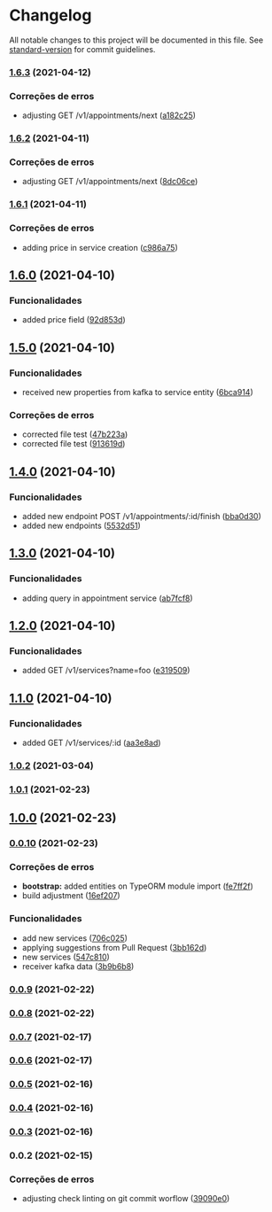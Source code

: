 # Changelog

All notable changes to this project will be documented in this file. See [standard-version](https://github.com/conventional-changelog/standard-version) for commit guidelines.

### [1.6.3](https://github.com/wnqueiroz/fiap-startup-one-ms-appointment/compare/1.6.2...1.6.3) (2021-04-12)


### Correções de erros

* adjusting GET /v1/appointments/next ([a182c25](https://github.com/wnqueiroz/fiap-startup-one-ms-appointment/commit/a182c25fd9bd5b4030868a42c29ac45b394a6014))

### [1.6.2](https://github.com/wnqueiroz/fiap-startup-one-ms-appointment/compare/1.6.1...1.6.2) (2021-04-11)


### Correções de erros

* adjusting GET /v1/appointments/next ([8dc06ce](https://github.com/wnqueiroz/fiap-startup-one-ms-appointment/commit/8dc06ce7d42ef0940c3d7a2fa1d0cceca6539854))

### [1.6.1](https://github.com/wnqueiroz/fiap-startup-one-ms-appointment/compare/1.6.0...1.6.1) (2021-04-11)


### Correções de erros

* adding price in service creation ([c986a75](https://github.com/wnqueiroz/fiap-startup-one-ms-appointment/commit/c986a75dec1e7fb880eadaf95525a6103a741822))

## [1.6.0](https://github.com/wnqueiroz/fiap-startup-one-ms-appointment/compare/1.5.0...1.6.0) (2021-04-10)


### Funcionalidades

* added price field ([92d853d](https://github.com/wnqueiroz/fiap-startup-one-ms-appointment/commit/92d853dc9552a3e4c9bb40198c30060e31f450c2))

## [1.5.0](https://github.com/wnqueiroz/fiap-startup-one-ms-appointment/compare/1.4.0...1.5.0) (2021-04-10)


### Funcionalidades

* received new properties from kafka to service entity ([6bca914](https://github.com/wnqueiroz/fiap-startup-one-ms-appointment/commit/6bca914efa161e6d446fca5f8e54d1e2644fbb5e))


### Correções de erros

* corrected file test ([47b223a](https://github.com/wnqueiroz/fiap-startup-one-ms-appointment/commit/47b223a1151c41d55c60804d7cc7bd95893ac1da))
* corrected file test ([913619d](https://github.com/wnqueiroz/fiap-startup-one-ms-appointment/commit/913619df4063d8b99da3c146de5eab0e13aac287))

## [1.4.0](https://github.com/wnqueiroz/fiap-startup-one-ms-appointment/compare/1.3.0...1.4.0) (2021-04-10)


### Funcionalidades

* added new endpoint POST /v1/appointments/:id/finish ([bba0d30](https://github.com/wnqueiroz/fiap-startup-one-ms-appointment/commit/bba0d30272b59bc889329e59711a93596466c2d8))
* added new endpoints ([5532d51](https://github.com/wnqueiroz/fiap-startup-one-ms-appointment/commit/5532d519de6c0fcb44d5dc28b8fb927ed57d15d6))

## [1.3.0](https://github.com/wnqueiroz/fiap-startup-one-ms-appointment/compare/1.2.0...1.3.0) (2021-04-10)


### Funcionalidades

* adding query in appointment service ([ab7fcf8](https://github.com/wnqueiroz/fiap-startup-one-ms-appointment/commit/ab7fcf8496f6a8d65591ca468aa0ad009f39a1c5))

## [1.2.0](https://github.com/wnqueiroz/fiap-startup-one-ms-appointment/compare/1.1.0...1.2.0) (2021-04-10)


### Funcionalidades

* added GET /v1/services?name=foo ([e319509](https://github.com/wnqueiroz/fiap-startup-one-ms-appointment/commit/e3195095a368e198039cc8a6780fd05629e86e5b))

## [1.1.0](https://github.com/wnqueiroz/fiap-startup-one-ms-appointment/compare/1.0.2...1.1.0) (2021-04-10)


### Funcionalidades

* added GET /v1/services/:id ([aa3e8ad](https://github.com/wnqueiroz/fiap-startup-one-ms-appointment/commit/aa3e8ad4dca4b89ea223395a39417989bfb3ebfc))

### [1.0.2](https://github.com/wnqueiroz/fiap-startup-one-ms-appointment/compare/1.0.1...1.0.2) (2021-03-04)

### [1.0.1](https://github.com/wnqueiroz/fiap-startup-one-ms-appointment/compare/1.0.0...1.0.1) (2021-02-23)

## [1.0.0](https://github.com/wnqueiroz/fiap-startup-one-prototype/compare/0.0.10...1.0.0) (2021-02-23)

### [0.0.10](https://github.com/wnqueiroz/fiap-startup-one-ms-appointment/compare/0.0.9...0.0.10) (2021-02-23)


### Correções de erros

* **bootstrap:** added entities on TypeORM module import ([fe7ff2f](https://github.com/wnqueiroz/fiap-startup-one-ms-appointment/commit/fe7ff2fdcf6923137c05a06dde987124263e4439))
* build adjustment ([16ef207](https://github.com/wnqueiroz/fiap-startup-one-ms-appointment/commit/16ef20759db53c43fde7f88a3dbafdf2bd76e6fd))


### Funcionalidades

* add new services ([706c025](https://github.com/wnqueiroz/fiap-startup-one-ms-appointment/commit/706c02517d4208fa9457d50641b8aad89137d8aa))
* applying suggestions from Pull Request ([3bb162d](https://github.com/wnqueiroz/fiap-startup-one-ms-appointment/commit/3bb162dbefeafcebaab89ed01816611e4e4b8c31))
* new services ([547c810](https://github.com/wnqueiroz/fiap-startup-one-ms-appointment/commit/547c810a86c83d3ac587b01275c8e2b069f35ce2))
* receiver kafka data ([3b9b6b8](https://github.com/wnqueiroz/fiap-startup-one-ms-appointment/commit/3b9b6b8e8ed4be033b5d6d525e06cf79f2172202))

### [0.0.9](https://github.com/wnqueiroz/fiap-startup-one-ms-appointment/compare/0.0.8...0.0.9) (2021-02-22)

### [0.0.8](https://github.com/wnqueiroz/fiap-startup-one-ms-appointment/compare/0.0.7...0.0.8) (2021-02-22)

### [0.0.7](https://github.com/wnqueiroz/fiap-startup-one-ms-appointment/compare/0.0.6...0.0.7) (2021-02-17)

### [0.0.6](https://github.com/wnqueiroz/fiap-startup-one-ms-appointment/compare/0.0.5...0.0.6) (2021-02-17)

### [0.0.5](https://github.com/wnqueiroz/fiap-startup-one-ms-appointment/compare/0.0.4...0.0.5) (2021-02-16)

### [0.0.4](https://github.com/wnqueiroz/fiap-startup-one-ms-appointment/compare/0.0.3...0.0.4) (2021-02-16)

### [0.0.3](https://github.com/wnqueiroz/fiap-startup-one-ms-appointment/compare/0.0.2...0.0.3) (2021-02-16)

### 0.0.2 (2021-02-15)


### Correções de erros

* adjusting check linting on git commit worflow ([39090e0](https://github.com/wnqueiroz/fiap-startup-one-ms-appointment/commit/39090e0a1c1965f5c09455e010deedd05e3826ad))
